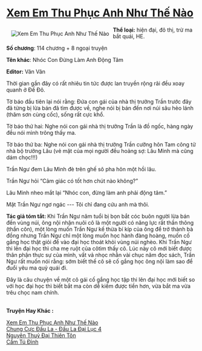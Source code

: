 <a href="https://utruyen.com/truyen/xem-em-thu-phuc-anh-nhu-the-nao/19188/" title="Xem Em Thu Phục Anh Như Thế Nào"><h1>Xem Em Thu Phục Anh Như Thế Nào</h1></a><div style="display:table"><img align="right" style="float: left; padding: 10px;" src="https://utruyen.com/images/story/200x260/xem-em-thu-phuc-anh-nhu-the-nao.jpg" alt="Xem Em Thu Phục Anh Như Thế Nào"><b>Thể loại:</b> hiện đại, đô thị, trừ ma bắt quái, HE.<p></p><b>Số chương</b>: 114 chương + 8 ngoại truyện<p></p><b>Tên khác</b>: Nhóc Con Đừng Làm Anh Động Tâm<p></p><b>Editor:</b> Vân Vân<p></p>Thời gian gần đây có rất nhiêu tin tức được lan truyền rộng rãi đều xoay quanh ở Đế Đô.<p></p>Tờ báo đầu tiên lại nói rằng: Đứa con gái của nhà thị trưởng Trần trước đây đã từng bị lừa bán đã tìm được về, nghe nói bị bán đến nơi núi sâu hẻo lánh (thâm sơn cùng cốc), sống rất cực khổ.<p></p>Tờ báo thứ hai: Nghe nói con gái nhà thị trưởng Trần là đồ ngốc, hàng ngày đều nói mình trông thấy ma.<p></p>Tờ báo thứ ba: Nghe nói con gái nhà thị trưởng Trần cưỡng hôn Tam công tử nhà bộ trưởng Lâu (vẻ mặt của mọi người đều hoảng sợ: Lâu Minh mà cũng dám chọc!!!)<p></p>Trần Ngư đem Lâu Minh đè trên ghế sô pha hôn một hồi lâu.<p></p>Trần Ngư hỏi “Cảm giác có tốt hơn chút nào không?”<p></p>Lâu Minh nheo mắt lại “Nhóc con, đừng làm anh phải động tâm.”<p></p>Mặt Trần Ngư ngơ ngác --- Tôi chỉ đang cứu anh mà thôi.<p></p><b>Tác giả tóm tắt: </b>Khi Trần Ngư năm tuổi bị bọn bắt cóc buôn người lừa bán đến vùng núi, ông nội nhận nuôi cô là một người có năng lực rất thần thông (thần côn), một lòng muốn Trần Ngư kế thừa bí kíp của ông để trở thành bà đồng nhưng Trần Ngư chỉ một lòng muốn học hành đàng hoàng, muốn cố gắng học thật giỏi để vào đại học thoát khỏi vùng núi nghèo. Khi Trần Ngư thi lên đại học thì cha mẹ ruột của côtìm thấy cô. Lúc này cô mới biết được thân phận thực sự của mình, vất vả nhọc nhằn vài chục năm đọc sách, Trần Ngư rất muốn nói rằng: sớm biết thế cô sẽ cố gắng học ông nội làm sao để đuổi yêu ma quỷ quái đi.<p></p>Đây là câu chuyện về một cô gái cố gắng học tập thi lên đại học mới biết so với học đại học thì biết bắt ma còn dễ kiếm được tiền hơn, vừa bắt ma vừa trêu chọc nam chính.</div><p><br><b>Truyện Hay Khác :</b></p><a href="https://utruyen.com/truyen/xem-em-thu-phuc-anh-nhu-the-nao/19188/" alt="Xem Em Thu Phục Anh Như Thế Nào">Xem Em Thu Phục Anh Như Thế Nào</a><br/><a href="https://utruyen.com/truyen/chung-cuc-dau-la-dau-la-dai-luc-4/18485/" alt="Chung Cực Đấu La - Đấu La Đại Lục 4">Chung Cực Đấu La - Đấu La Đại Lục 4</a><br/><a href="https://github.com/quanluxury/ngontinh_top100/tree/master/truyenhay/19144" alt="Nguyên Thuỷ Đại Thiên Tôn">Nguyên Thuỷ Đại Thiên Tôn</a><br/><a href="https://github.com/quanluxury/ngontinh_top100/tree/master/truyenhay/19036" alt="Cẩm Tú Đỉnh">Cẩm Tú Đỉnh</a><br/>